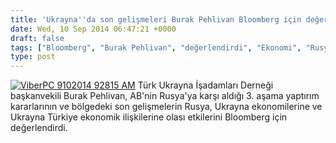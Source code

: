 ```yaml
---
title: 'Ukrayna''da son gelişmeleri Burak Pehlivan Bloomberg için değerlendirdi'
date: Wed, 10 Sep 2014 06:47:21 +0000
draft: false
tags: ["Bloomberg", "Burak Pehlivan", "değerlendirdi", "Ekonomi", "Rusya", "Rusya yaptırımları", "Türk Ukrayna İşadamları Derneği", "Ukrayna ekonomisine", "Ukrayna'da son gelişmeler"]
type: post
---
```


[![ViberPC 9102014 92815 AM](http://burakpehlivan.org/wp-content/uploads/2014/09/ViberPC-9102014-92815-AM.jpg)](http://burakpehlivan.org/wp-content/uploads/2014/09/ViberPC-9102014-92815-AM.jpg)
Türk Ukrayna İşadamları Derneği başkanvekili Burak Pehlivan, AB'nin Rusya'ya karşı aldığı 3. aşama yaptırım kararlarının ve bölgedeki son gelişmelerin Rusya, Ukrayna ekonomilerine ve Ukrayna Türkiye ekonomik ilişkilerine olası etkilerini Bloomberg için değerlendirdi.

